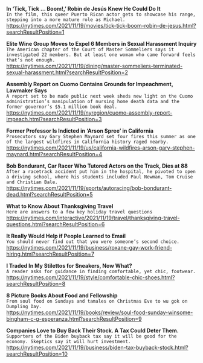 **In ‘Tick, Tick … Boom!,’ Robin de Jesús Knew He Could Do It**\
`In the film, this queer Puerto Rican actor gets to showcase his range, stepping into a more mature role as Michael.`\
https://nytimes.com/2021/11/19/movies/tick-tick-boom-robin-de-jesus.html?searchResultPosition=1

**Elite Wine Group Moves to Expel 6 Members in Sexual Harassment Inquiry**\
`The American chapter of the Court of Master Sommeliers says it investigated 22 members. But at least one woman who came forward feels that’s not enough.`\
https://nytimes.com/2021/11/19/dining/master-sommeliers-terminated-sexual-harassment.html?searchResultPosition=2

**Assembly Report on Cuomo Contains Grounds for Impeachment, Lawmaker Says**\
`A report set to be made public next week sheds new light on the Cuomo administration’s manipulation of nursing home death data and the former governor’s $5.1 million book deal.`\
https://nytimes.com/2021/11/19/nyregion/cuomo-assembly-report-impeach.html?searchResultPosition=3

**Former Professor Is Indicted in ‘Arson Spree’ in California**\
`Prosecutors say Gary Stephen Maynard set four fires this summer as one of the largest wildfires in California history raged nearby.`\
https://nytimes.com/2021/11/19/us/california-wildfires-arson-gary-stephen-maynard.html?searchResultPosition=4

**Bob Bondurant, Car Racer Who Tutored Actors on the Track, Dies at 88**\
`After a racetrack accident put him in the hospital, he pivoted to open a driving school, where his students included Paul Newman, Tom Cruise and Christian Bale.`\
https://nytimes.com/2021/11/19/sports/autoracing/bob-bondurant-dead.html?searchResultPosition=5

**What to Know About Thanksgiving Travel**\
`Here are answers to a few key holiday travel questions`\
https://nytimes.com/interactive/2021/11/19/travel/thanksgiving-travel-questions.html?searchResultPosition=6

**It Really Would Help if People Learned to Email**\
`You should never find out that you were someone’s second choice.`\
https://nytimes.com/2021/11/19/business/roxane-gay-work-friend-hiring.html?searchResultPosition=7

**I Traded In My Stilettos for Sneakers, Now What?**\
`A reader asks for guidance in finding comfortable, yet chic, footwear.`\
https://nytimes.com/2021/11/19/style/comfortable-chic-shoes.html?searchResultPosition=8

**8 Picture Books About Food and Fellowship**\
`From soul food on Sundays and tamales on Christmas Eve to wu gok on Dumpling Day.`\
https://nytimes.com/2021/11/19/books/review/soul-food-sunday-winsome-bingham-c-g-esperanza.html?searchResultPosition=9

**Companies Love to Buy Back Their Stock. A Tax Could Deter Them.**\
`Supporters of the Biden buyback tax say it will be good for the economy. Skeptics say it will hurt investment.`\
https://nytimes.com/2021/11/19/business/biden-tax-buyback-stock.html?searchResultPosition=10


